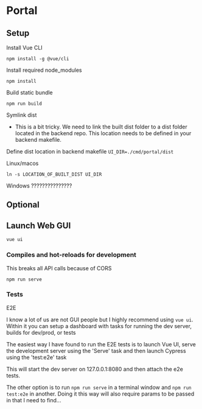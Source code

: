 # Portal

## Setup

Install Vue CLI

```
npm install -g @vue/cli
```

Install required node_modules

```
npm install
```

Build static bundle

```
npm run build
```

Symlink dist
- This is a bit tricky. We need to link the built dist folder to a dist folder located in the backend repo. This location needs to be defined in your backend makefile.

Define dist location in backend makefile
```UI_DIR=./cmd/portal/dist```

Linux/macos
```
ln -s LOCATION_OF_BUILT_DIST UI_DIR
```
Windows
???????????????

## Optional

## Launch Web GUI

```
vue ui
```

### Compiles and hot-reloads for development
This breaks all API calls because of CORS
```
npm run serve
```

### Tests
E2E

I know a lot of us are not GUI people but I highly recommend using ```vue ui```. Within it you can setup a dashboard with tasks for running the dev server, builds for dev/prod, or tests

The easiest way I have found to run the E2E tests is to launch Vue UI, serve the development server using the 'Serve' task and then launch Cypress using the 'test:e2e' task

This will start the dev server on 127.0.0.1:8080 and then attach the e2e tests.

The other option is to run ```npm run serve``` in a terminal window and ```npm run test:e2e``` in another. Doing it this way will also require params to be passed in that I need to find...